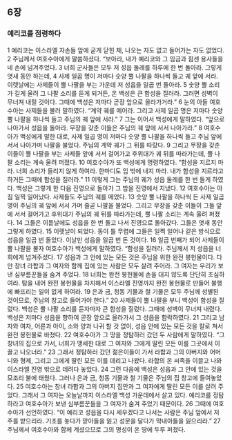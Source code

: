 ## 6장
### 예리코를 점령하다
1 예리코는 이스라엘 자손들 앞에 굳게 닫힌 채, 나오는 자도 없고 들어가는 자도 없었다.
2 주님께서 여호수아에게 말씀하셨다. “보아라, 내가 예리코와 그 임금과 힘센 용사들을 네 손에 넘겨주었다.
3 너희 군사들은 모두 저 성읍 둘레를 하루에 한 번 돌아라. 그렇게 엿새 동안 하는데,
4 사제 일곱 명이 저마다 숫양 뿔 나팔을 하나씩 들고 궤 앞에 서라. 이렛날에는 사제들이 뿔 나팔을 부는 가운데 저 성읍을 일곱 번 돌아라.
5 숫양 뿔 소리가 길게 울려 그 나팔 소리를 듣게 되거든, 온 백성은 큰 함성을 질러라. 그러면 성벽이 무너져 내릴 것이다. 그때에 백성은 저마다 곧장 앞으로 올라가거라.”
6 눈의 아들 여호수아는 사제들을 불러 말하였다. “계약 궤를 메어라. 그리고 사제 일곱 명은 저마다 숫양 뿔 나팔을 하나씩 들고 주님의 궤 앞에 서라.”
7 그는 이어서 백성에게 말하였다. “앞으로 나아가서 성읍을 돌아라. 무장을 갖춘 이들은 주님의 궤 앞에 서서 나아가라.”
8 여호수아가 백성에게 말한 대로, 사제 일곱 명이 저마다 숫양 뿔 나팔을 하나씩 들고 주님 앞에 서서 나아가며 나팔을 불었다. 주님의 계약 궤가 그 뒤를 따랐다.
9 그리고 무장을 갖춘 이들이 뿔 나팔을 부는 사제들 앞에 서서 걸어가고 후위대가 궤 뒤를 따라가는데, 뿔 나팔 소리는 계속 울려 퍼졌다.
10 여호수아가 또 백성에게 명령하였다. “함성을 지르지 마라. 너희 소리가 들리지 않게 하여라. 한마디도 입 밖에 내지 마라. 내가 함성을 지르라고 하거든 그때에 함성을 질러라.”
11 이렇게 그는 주님의 궤가 성읍 둘레를 한 번 돌게 하였다. 백성은 그렇게 한 다음 진영으로 돌아가 그 밤을 진영에서 지냈다.
12 여호수아는 아침 일찍 일어났다. 사제들도 주님의 궤를 메었다.
13 숫양 뿔 나팔을 하나씩 든 사제 일곱 명이 주님의 궤 앞에 서서 가며 줄곧 나팔을 불었다. 그리고 무장을 갖춘 이들이 그들 앞에 서서 걸어가고 후위대가 주님의 궤 뒤를 따라가는데, 뿔 나팔 소리는 계속 울려 퍼졌다.
14 그들은 이튿날에도 성읍을 한 번 돌고 나서 진영으로 돌아갔다. 그들은 엿새 동안 그렇게 하였다.
15 이렛날이 되었다. 동이 틀 무렵에 그들은 일찍 일어나 같은 방식으로 성읍을 일곱 번 돌았다. 이날만 성읍을 일곱 번 돈 것이다.
16 일곱 번째가 되어 사제들이 뿔 나팔을 불자 여호수아가 백성에게 말하였다. “함성을 질러라. 주님께서 저 성읍을 너희에게 넘겨주셨다.
17 성읍과 그 안에 있는 모든 것은 주님을 위한 완전 봉헌물이다. 다만 창녀 라합과 그 여자와 함께 집에 있는 사람은 모두 살려 주어라. 그 여자는 우리가 보낸 심부름꾼들을 숨겨 주었다.
18 너희는 완전 봉헌물에 손을 대지 않도록 단단히 조심하여라. 탐을 내어 완전 봉헌물을 차지해서 이스라엘 진영까지 완전 봉헌물로 만들어 불행에 빠뜨리는 일이 없게 하여라.
19 은과 금, 청동 기물과 철 기물은 모두 주님께 성별된 것이므로, 주님의 창고로 들어가야 한다.”
20 사제들이 뿔 나팔을 부니 백성이 함성을 질렀다. 백성은 뿔 나팔 소리를 듣자마자 큰 함성을 질렀다. 그때에 성벽이 무너져 내렸다. 백성은 저마다 성읍을 향하여 곧장 앞으로 올라가서 그 성읍을 함락하였다.
21 그리고 남자와 여자, 어른과 아이, 소와 양과 나귀 할 것 없이, 성읍 안에 있는 모든 것을 칼로 쳐서 완전 봉헌물로 바쳤다.
22 여호수아가 그 땅을 정탐하러 갔던 두 사람에게 말하였다. “그 창녀의 집으로 가서, 너희가 맹세한 대로 그 여자와 그에게 딸린 모든 이를 그곳에서 이끌고 나오너라.”
23 그래서 정탐하러 갔던 젊은이들이 가서 라합과 그의 아버지와 어머니와 형제, 그리고 그에게 딸린 모든 이를 데리고 나왔다. 라합의 온 씨족을 이끌고 나와 이스라엘 진영 밖으로 데려다 놓았다.
24 그런 다음에 백성은 성읍과 그 안에 있는 것을 모조리 불에 태웠다. 그러나 은과 금, 청동 기물과 철 기물은 주님의 집 창고에 들여놓았다.
25 여호수아는 창녀 라합과 그의 아버지 집안과 그 여자에게 딸린 모든 이를 살려 주었다. 그래서 그 여자는 오늘날까지 이스라엘 백성 가운데에서 살고 있다. 예리코를 정탐하라고 여호수아가 보낸 심부름꾼들을 그 여자가 숨겨 주었기 때문이다.
26 그때에 여호수아가 선언하였다. “이 예리코 성읍을 다시 세우겠다고 나서는 사람은 주님 앞에서 저주를 받으리라. 기초를 놓다가 맏아들을 잃고 성문을 달다가 막내아들을 잃으리라.”
27 주님께서 여호수아와 함께 계셨으므로 그의 명성이 온 땅에 두루 퍼졌다.
